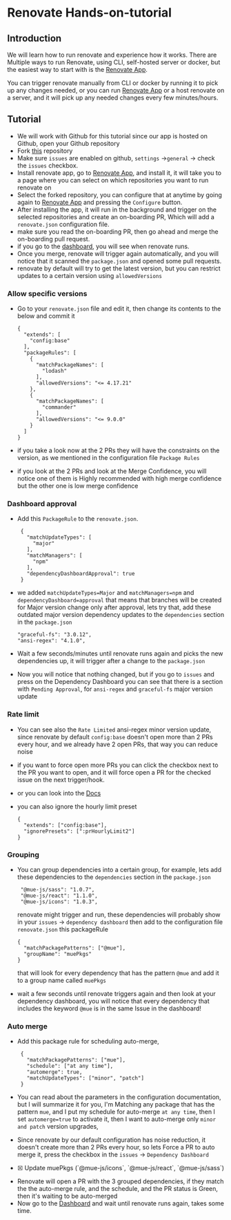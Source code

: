 # Renovate Hands-on-tutorial

## Introduction

We will learn how to run renovate and experience how it works.
There are Multiple ways to run Renovate, using CLI, self-hosted server or docker,
but the easiest way to start with is the [Renovate App](https://github.com/apps/renovate).

You can trigger renovate manually from CLI or docker by running it to pick up any changes needed,
or you can run [Renovate App](https://github.com/apps/renovate) or a host renovate on a server,
and it will pick up any needed changes every few minutes/hours.

## Tutorial

- We will work with Github for this tutorial since our app is hosted on Github, open your Github repository
- Fork [this](https://github.com/PhilipAbed/RenovateTutorial) repository
- Make sure `issues` are enabled on github, `settings` ->`general` -> check the `issues` checkbox.
- Install renovate app, go to [Renovate App](https://github.com/apps/renovate), and install it, it will take you to a page where you can select on which repositories you want to run renovate on
- Select the forked repository, you can configure that at anytime by going again to [Renovate App](https://github.com/apps/renovate) and pressing the `Configure` button.
- After installing the app, it will run in the background and trigger on the selected repositories and create an on-boarding PR, Which will add a `renovate.json` configuration file.
- make sure you read the on-boarding PR, then go ahead and merge the on-boarding pull request.
- if you go to the [dashboard](https://app.renovatebot.com/dashboard), you will see when renovate runs.
- Once you merge, renovate will trigger again automatically, and you will notice that it scanned the `package.json` and opened some pull requests.
- renovate by default will try to get the latest version, but you can restrict updates to a certain version using `allowedVersions`

### Allow specific versions

- Go to your `renovate.json` file and edit it, then change its contents to the below and commit it

  ```
  {
    "extends": [
      "config:base"
    ],
    "packageRules": [
      {
        "matchPackageNames": [
          "lodash"
        ],
        "allowedVersions": "<= 4.17.21"
      },
      {
        "matchPackageNames": [
          "commander"
        ],
        "allowedVersions": "<= 9.0.0"
      }
    ]
  }
  ```

- if you take a look now at the 2 PRs they will have the constraints on the version, as we mentioned in the configuration file `Package Rules`
- if you look at the 2 PRs and look at the Merge Confidence, you will notice one of them is Highly recommended with high merge confidence but the other one is low merge confidence

### Dashboard approval

- Add this `PackageRule` to the `renovate.json`.

  ```
   {
     "matchUpdateTypes": [
       "major"
     ],
     "matchManagers": [
       "npm"
     ],
     "dependencyDashboardApproval": true
   }
  ```

- we added `matchUpdateTypes=Major` and `matchManagers=npm` and `dependencyDashboard=approval`
  that means that branches will be created for Major version change only after approval, lets try that,
  add these outdated major version dependency updates to the `dependencies` section in the `package.json`

  ```
  "graceful-fs": "3.0.12",
  "ansi-regex": "4.1.0",
  ```

- Wait a few seconds/minutes until renovate runs again and picks the new dependencies up, it will trigger after a change to the `package.json`
- Now you will notice that nothing changed, but if you go to `issues` and press on the Dependency Dashboard
  you can see that there is a section with `Pending Approval`, for `ansi-regex` and `graceful-fs` major version update

### Rate limit

- You can see also the `Rate Limited` ansi-regex minor version update, since renovate by default `config:base` doesn't open more than 2 PRs every hour,
  and we already have 2 open PRs, that way you can reduce noise
- if you want to force open more PRs you can click the checkbox next to the PR you want to open, and it will force open a PR for the checked issue on the next trigger/hook.
- or you can look into the [Docs](https://docs.renovatebot.com/configuration-options/#prconcurrentlimit)
- you can also ignore the hourly limit preset

  ```
  {
    "extends": ["config:base"],
    "ignorePresets": [":prHourlyLimit2"]
  }
  ```

### Grouping

- You can group dependencies into a certain group, for example, lets add these dependencies to the `dependencies` section in the `package.json`

  ```
   "@mue-js/sass": "1.0.7",
   "@mue-js/react": "1.1.0",
   "@mue-js/icons": "1.0.3",
  ```

  renovate might trigger and run, these dependencies will probably show in your `issues` -> `dependency dashboard`
  then add to the configuration file `renovate.json` this packageRule

  ```
  {
    "matchPackagePatterns": ["@mue"],
    "groupName": "muePkgs"
  }
  ```

  that will look for every dependency that has the pattern `@mue` and add it to a group name called `muePkgs`

- wait a few seconds until renovate triggers again and then look at your dependency dashboard,
  you will notice that every dependency that includes the keyword `@mue` is in the same Issue in the dashboard!

### Auto merge

- Add this package rule for scheduling auto-merge,

  ```
   {
     "matchPackagePatterns": ["mue"],
     "schedule": ["at any time"],
     "automerge": true,
     "matchUpdateTypes": ["minor", "patch"]
   }
  ```

- You can read about the parameters in the configuration documentation, but I will summarize it for you,
  I'm Matching any package that has the pattern `mue`, and I put my schedule for auto-merge `at any time`,
  then I set `automerge=true` to activate it, then I want to auto-merge only `minor and patch` version upgrades,
- Since renovate by our default configuration has noise reduction, it doesn't create more than 2 PRs every hour, so lets Force a PR to auto merge it,
  press the checkbox in the `issues` -> `Dependency Dashboard`
- [x] <!-- unlimit-branch=renovate/muepkgs -->Update muePkgs (`@mue-js/icons`, `@mue-js/react`, `@mue-js/sass`)
- Renovate will open a PR with the 3 grouped dependencies, if they match the the auto-merge rule, and the schedule,
  and the PR status is Green, then it's waiting to be auto-merged
- Now go to the [Dashboard](https://app.renovatebot.com/dashboard) and wait until renovate runs again, takes some time.
